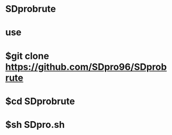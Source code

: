 
# SDprobrute 
#   use
# $git clone https://github.com/SDpro96/SDprobrute
# $cd SDprobrute 
# $sh SDpro.sh
